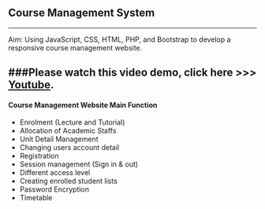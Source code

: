 ## Course Management System
---

Aim: Using JavaScript, CSS, HTML, PHP, and Bootstrap to develop a responsive course management website. 

###Please watch this video demo, click here  >>> [Youtube](https://www.youtube.com/watch?v=4tdzcISoEv4).
---

#### Course Management Website Main Function
- Enrolment (Lecture and Tutorial)
- Allocation of Academic Staffs
- Unit Detail Management
- Changing users account detail
- Registration
- Session management (Sign in & out)
- Different access level
- Creating enrolled student lists
- Password Encryption 
- Timetable








